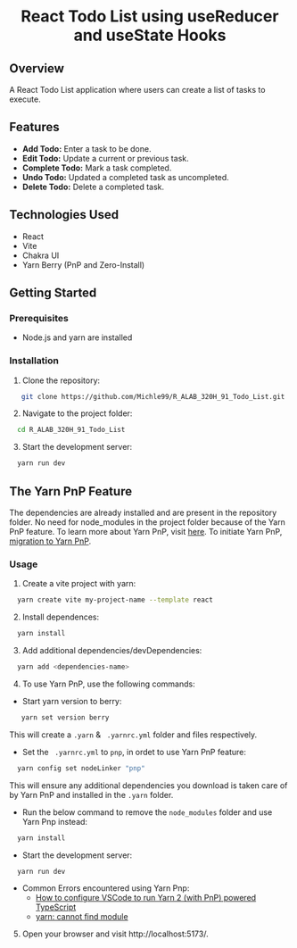 <div align="center">
   <h1>React Todo List using useReducer and useState Hooks</h1>
</div>


## Overview
A React Todo List application where users can create a list of tasks to execute.

## Features

- **Add Todo:** Enter a task to be done.
- **Edit Todo:** Update a current or previous task.
- **Complete Todo:** Mark a task completed.
- **Undo Todo:** Updated a completed task as uncompleted.
- **Delete Todo:** Delete a completed task.


## Technologies Used

- React
- Vite
- Chakra UI
- Yarn Berry (PnP and Zero-Install)

## Getting Started

### Prerequisites

- Node.js and yarn are installed

### Installation

1. Clone the repository:

```bash
   git clone https://github.com/Michle99/R_ALAB_320H_91_Todo_List.git
```

2. Navigate to the project folder:

```bash
  cd R_ALAB_320H_91_Todo_List
``` 

3. Start the development server:

```bash
  yarn run dev
```

## The Yarn PnP Feature
The dependencies are already installed and are present in the repository folder. No need for node_modules in the project folder because of the Yarn PnP feature. To learn more about Yarn PnP, visit [here](https://yarnpkg.com/features/pnp).
To initiate Yarn PnP, [migration to Yarn PnP](https://yarnpkg.com/migration/guide).


### Usage

1. Create a vite project with yarn:

```bash
  yarn create vite my-project-name --template react
```

2. Install dependences:

```bash
  yarn install
```

3. Add additional dependencies/devDependencies:

```bash
  yarn add <dependencies-name>
```
4. To use Yarn PnP, use the following commands:

- Start yarn version to berry:

```bash
   yarn set version berry
```
This will create a `.yarn` & ` .yarnrc.yml` folder and files respectively.

- Set the ` .yarnrc.yml` to `pnp`, in ordet to use Yarn PnP feature:

```bash
  yarn config set nodeLinker "pnp"
```
This will ensure any additional dependencies you download is taken care of by Yarn PnP and installed in the `.yarn` folder.

- Run the below command to remove the `node_modules` folder and use Yarn Pnp instead:

```bash
  yarn install
```
- Start the development server:

```bash
  yarn run dev
```
- Common Errors encountered using Yarn Pnp:
    - [How to configure VSCode to run Yarn 2 (with PnP) powered TypeScript](https://stackoverflow.com/questions/65328123/how-to-configure-vscode-to-run-yarn-2-with-pnp-powered-typescript)
    - [yarn: cannot find module](https://stackoverflow.com/questions/60778047/yarn-cannot-find-module)

5. Open your browser and visit  http://localhost:5173/.
